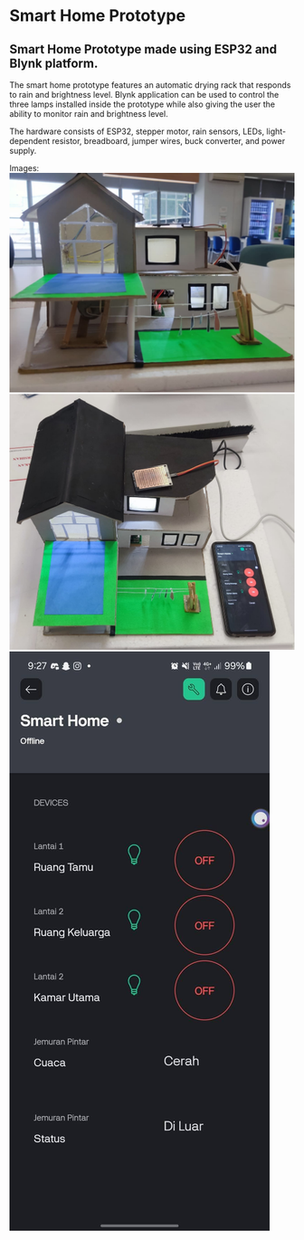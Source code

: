 # Smart Home Prototype
## Smart Home Prototype made using ESP32 and Blynk platform.

<p>The smart home prototype features an automatic drying rack that responds to rain and brightness level. Blynk application can be used to control the three lamps installed inside the prototype while also giving the user the ability to monitor rain and brightness level.</p>

<p>The hardware consists of ESP32, stepper motor, rain sensors, LEDs, light-dependent resistor, breadboard, jumper wires, buck converter, and power supply.</p>

Images:
![Smart Home Image](assets/gambar%20rumah%201.jpeg)
![Smart Home Image](assets/gambar%20rumah%202.jpeg)
![Blynk app interface](assets/tampilan%20blynk%20hp.jpg)